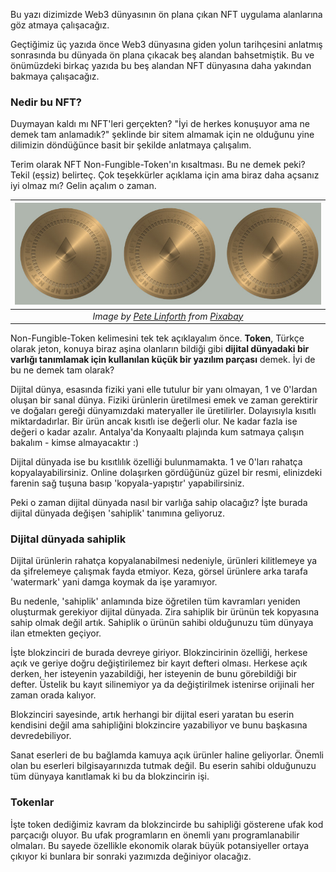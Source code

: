 Bu yazı dizimizde Web3 dünyasının ön plana çıkan NFT uygulama alanlarına göz atmaya çalışacağız. 

Geçtiğimiz üç yazıda önce Web3 dünyasına giden yolun tarihçesini anlatmış sonrasında bu dünyada ön plana çıkacak beş alandan bahsetmiştik. Bu ve önümüzdeki birkaç yazıda bu beş alandan NFT dünyasına daha yakından bakmaya çalışacağız. 

### Nedir bu NFT?
Duymayan kaldı mı NFT'leri gerçekten? "İyi de herkes konuşuyor ama ne demek tam anlamadık?" şeklinde bir sitem almamak için ne olduğunu yine dilimizin döndüğünce basit bir şekilde anlatmaya çalışalım. 

Terim olarak NFT Non-Fungible-Token'ın kısaltması. Bu ne demek peki? Tekil (eşsiz) belirteç. Çok teşekkürler açıklama için ama biraz daha açsanız iyi olmaz mı? Gelin açalım o zaman. 

| ![NFT_ethereum](/assets/nft-7020230_v2_800.jpg)|
|:--:| 
| *Image by [Pete Linforth](https://pixabay.com/users/thedigitalartist-202249/) from [Pixabay](https://pixabay.com/)*|

Non-Fungible-Token kelimesini tek tek açıklayalım önce. **Token**, Türkçe olarak jeton, konuya biraz aşina olanların bildiği gibi **dijital dünyadaki bir varlığı tanımlamak için kullanılan küçük bir yazılım parçası** demek. İyi de bu ne demek tam olarak?

Dijital dünya, esasında fiziki yani elle tutulur bir yanı olmayan, 1 ve 0'lardan oluşan bir sanal dünya. Fiziki ürünlerin üretilmesi emek ve zaman gerektirir ve doğaları gereği dünyamızdaki materyaller ile üretilirler. Dolayısıyla kısıtlı miktardadırlar. Bir ürün ancak kısıtlı ise değerli olur. Ne kadar fazla ise değeri o kadar azalır. Antalya'da Konyaaltı plajında kum satmaya çalışın bakalım - kimse almayacaktır :) 

Dijital dünyada ise bu kısıtlılık özelliği bulunmamakta. 1 ve 0'ları rahatça kopyalayabilirsiniz. Online dolaşırken gördüğünüz güzel bir resmi, elinizdeki farenin sağ tuşuna basıp 'kopyala-yapıştır' yapabilirsiniz. 

Peki o zaman dijital dünyada nasıl bir varlığa sahip olacağız? İşte burada dijital dünyada değişen 'sahiplik' tanımına geliyoruz. 

### Dijital dünyada sahiplik
Dijital ürünlerin rahatça kopyalanabilmesi nedeniyle, ürünleri kilitlemeye ya da şifrelemeye çalışmak fayda etmiyor. Keza, görsel ürünlere arka tarafa 'watermark' yani damga koymak da işe yaramıyor. 

Bu nedenle, 'sahiplik' anlamında bize öğretilen tüm kavramları yeniden oluşturmak gerekiyor dijital dünyada. Zira sahiplik bir ürünün tek kopyasına sahip olmak değil artık. Sahiplik o ürünün sahibi olduğunuzu tüm dünyaya ilan etmekten geçiyor. 

İşte blokzinciri de burada devreye giriyor. Blokzincirinin özelliği, herkese açık ve geriye doğru değiştirilemez bir kayıt defteri olması. Herkese açık derken, her isteyenin yazabildiği, her isteyenin de bunu görebildiği bir defter. Üstelik bu kayıt silinemiyor ya da değiştirilmek istenirse orijinali her zaman orada kalıyor. 

Blokzinciri sayesinde, artık herhangi bir dijital eseri yaratan bu eserin kendisini değil ama sahipliğini blokzincire yazabiliyor ve bunu başkasına devredebiliyor. 

Sanat eserleri de bu bağlamda kamuya açık ürünler haline geliyorlar. Önemli olan bu eserleri bilgisayarınızda tutmak değil. Bu eserin sahibi olduğunuzu tüm dünyaya kanıtlamak ki bu da blokzincirin işi. 

### Tokenlar
İşte token dediğimiz kavram da blokzincirde bu sahipliği gösterene ufak kod parçacığı oluyor. Bu ufak programların en önemli yanı programlanabilir olmaları. Bu sayede özellikle ekonomik olarak büyük potansiyeller ortaya çıkıyor ki bunlara bir sonraki yazımızda değiniyor olacağız. 
